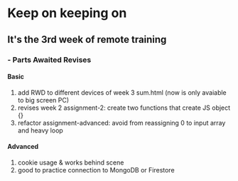 # Keep on keeping on

## It's the 3rd week of remote training

### - Parts Awaited Revises

#### Basic

1. add RWD to different devices of week 3 sum.html (now is only avaiable to big screen PC)
2. revises week 2 assignment-2: create two functions that create JS object {}
3. refactor assignment-advanced: avoid from reassigning 0 to input array and heavy loop

#### Advanced

1. cookie usage & works behind scene
2. good to practice connection to MongoDB or Firestore
